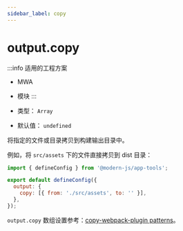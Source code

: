 ```yaml
---
sidebar_label: copy
---
```


# output.copy

:::info 适用的工程方案
* MWA
* 模块
:::

* 类型： `Array`
* 默认值： `undefined`

将指定的文件或目录拷贝到构建输出目录中。

例如，将 `src/assets` 下的文件直接拷贝到 dist 目录：

```javascript title="modern.config.js"
import { defineConfig } from '@modern-js/app-tools';

export default defineConfig({
  output: {
    copy: [{ from: './src/assets', to: '' }],
  },
});
```

`output.copy` 数组设置参考：[copy-webpack-plugin patterns](https://github.com/webpack-contrib/copy-webpack-plugin#patterns)。
